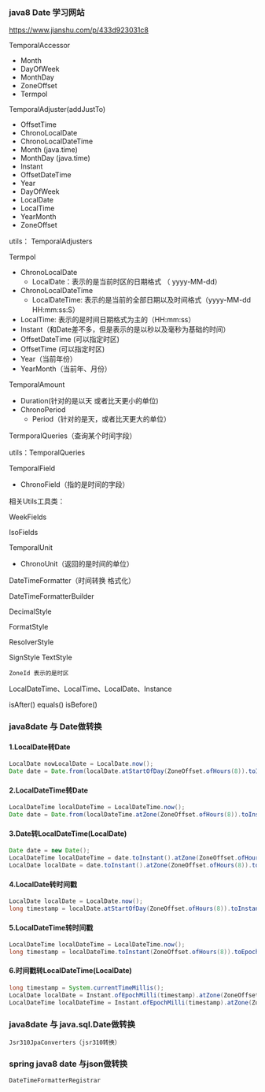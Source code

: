 ### java8 Date 学习网站

 https://www.jianshu.com/p/433d923031c8 



TemporalAccessor

- Month
- DayOfWeek
- MonthDay
- ZoneOffset
- Termpol



TemporalAdjuster(addJustTo)

- OffsetTime
- ChronoLocalDate
- ChronoLocalDateTime
- Month (java.time)
- MonthDay (java.time)
- Instant
- OffsetDateTime
- Year
- DayOfWeek 
- LocalDate 
- LocalTime 
- YearMonth
- ZoneOffset 



utils： TemporalAdjusters





Termpol

- ChronoLocalDate
  - LocalDate：表示的是当前时区的日期格式 （ yyyy-MM-dd）
- ChronoLocalDateTime
  - LocalDateTime: 表示的是当前的全部日期以及时间格式（yyyy-MM-dd HH:mm:ss:S）
- LocalTime: 表示的是时间日期格式为主的（HH:mm:ss）
- Instant（和Date差不多，但是表示的是以秒以及毫秒为基础的时间）
- OffsetDateTime (可以指定时区)
- OffsetTime (可以指定时区)
- Year（当前年份）
- YearMonth（当前年、月份）



TemporalAmount

- Duration(针对的是以天 或者比天更小的单位)
- ChronoPeriod
  - Period（针对的是天，或者比天更大的单位）





TermporalQueries（查询某个时间字段）

utils：TemporalQueries



TemporalField

- ChronoField（指的是时间的字段）

相关Utils工具类：

WeekFields

IsoFields





TemporalUnit

- ChronoUnit（返回的是时间的单位）





DateTimeFormatter（时间转换 格式化）

DateTimeFormatterBuilder

DecimalStyle

FormatStyle

ResolverStyle

SignStyle
TextStyle



```
ZoneId 表示的是时区
```



LocalDateTime、LocalTime、LocalDate、Instance

isAfter() equals() isBefore()



### java8date 与 Date做转换

#### 1.LocalDate转Date

```java
LocalDate nowLocalDate = LocalDate.now();
Date date = Date.from(localDate.atStartOfDay(ZoneOffset.ofHours(8)).toInstant());
```

#### 2.LocalDateTime转Date

```java
LocalDateTime localDateTime = LocalDateTime.now();
Date date = Date.from(localDateTime.atZone(ZoneOffset.ofHours(8)).toInstant());
```

#### 3.Date转LocalDateTime(LocalDate)

```java
Date date = new Date();
LocalDateTime localDateTime = date.toInstant().atZone(ZoneOffset.ofHours(8)).toLocalDateTime();
LocalDate localDate = date.toInstant().atZone(ZoneOffset.ofHours(8)).toLocalDate();
```

#### 4.LocalDate转时间戳

```java
LocalDate localDate = LocalDate.now();
long timestamp = localDate.atStartOfDay(ZoneOffset.ofHours(8)).toInstant().toEpochMilli();
```

#### 5.LocalDateTime转时间戳

```java
LocalDateTime localDateTime = LocalDateTime.now();
long timestamp = localDateTime.toInstant(ZoneOffset.ofHours(8)).toEpochMilli();
```

#### 6.时间戳转LocalDateTime(LocalDate)

```java
long timestamp = System.currentTimeMillis();
LocalDate localDate = Instant.ofEpochMilli(timestamp).atZone(ZoneOffset.ofHours(8)).toLocalDate();
LocalDateTime localDateTime = Instant.ofEpochMilli(timestamp).atZone(ZoneOffset.ofHours(8)).toLocalDateTime();
```



### java8date 与 java.sql.Date做转换

```
Jsr310JpaConverters（jsr310转换）
```



### spring java8 date 与json做转换

```
DateTimeFormatterRegistrar
```

